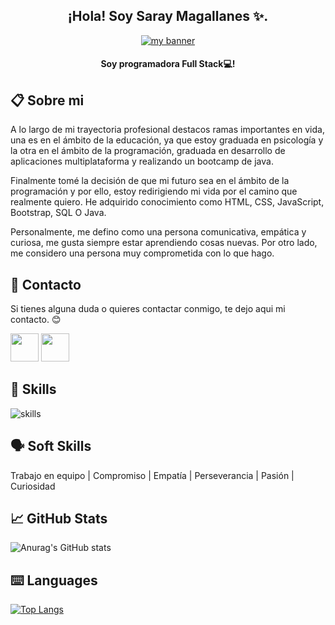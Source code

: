 <h2 align="center"> ¡Hola! Soy Saray Magallanes ✨. </h2>
<p align="center">
  <p align="center">
  <a href="" target="_blank" rel="noreferrer"><img src="![banner](https://github.com/saraymaro/saraymaro/assets/91317261/c1b76ea2-b83d-478a-a68c-3c808e44ea6f)" alt="my banner"></a>

</p>
</p>
<h4 align="center"> Soy programadora Full Stack💻! </h4>
  
## 📋 Sobre mi
A lo largo de mi trayectoria profesional destacos ramas importantes en vida, una es en el ámbito de la educación, ya que estoy graduada en psicología y la otra en el ámbito de la programación, graduada en desarrollo de aplicaciones multiplataforma y realizando un bootcamp de java.

Finalmente tomé la decisión de que mi futuro sea en el ámbito de la programación y por ello, estoy redirigiendo mi vida por el camino que realmente quiero. He adquirido conocimiento como HTML, CSS, JavaScript, Bootstrap, SQL O Java.

Personalmente, me defino como una persona comunicativa, empática y curiosa, me gusta siempre estar aprendiendo cosas nuevas. Por otro lado, me considero una persona muy comprometida con lo que hago.

## 📩 Contacto
Si tienes alguna duda o quieres contactar conmigo, te dejo aqui mi contacto. 😊

<p align="left" >
      <a href="mailto:smagarodri@gmail.com?Subject=I%20want%20propose%20you%20something" target="_blank" rel="noreferrer"><img src="https://user-images.githubusercontent.com/48330849/172060688-5e1bf6ca-7bb9-43a2-b202-001170434946.png"  width="45"></a>
        <a href="https://www.linkedin.com/in/saray-magallanes/" target="_blank" rel="noreferrer"><img src="https://user-images.githubusercontent.com/48330849/172059761-c87c0437-c1b5-4e33-8d3e-e00adf4afc57.png"  width="45"></a>
</p>

## 💼 Skills   

![skills](https://github.com/saraymaro/saraymaro/assets/91317261/ec4655ae-e092-4295-9d98-fd56925f8fe2)

## 🗣️ Soft Skills
 Trabajo en equipo | Compromiso | Empatía | Perseverancia | Pasión | Curiosidad 

## 📈 GitHub Stats 
![Anurag's GitHub stats](https://github-readme-stats.vercel.app/api?username=saraymaro&show_icons=true&theme=tokyonight)

## ⌨️ Languages 
[![Top Langs](https://github-readme-stats.vercel.app/api/top-langs/?username=saraymaro&layout=compact&theme=tokyonight)](https://github.com/Lagaress/github-readme-stats)
